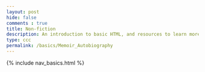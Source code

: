 ```yaml
---
layout: post
hide: false
comments : true
title: Non-fiction
description: An introduction to basic HTML, and resources to learn more.
type: ccc
permalink: /basics/Memoir_Autobiography
---
```

{% include nav_basics.html %}

<html>
<body>



<p id="demo"></p>

<script>
document.getElementById("demo").innerHTML = "Description for Memoir Autobiography";
</script>

</body>
</html>